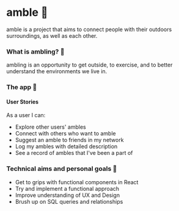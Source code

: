 # amble :seedling:

amble is a project that aims to connect people with their outdoors surroundings, as well as each other.

### What is ambling? :information_desk_person:

ambling is an opportunity to get outside, to exercise, and to better understand the environments we live in.

### The app :iphone:

#### User Stories
As a user I can:
- Explore other users' ambles
- Connect with others who want to amble
- Suggest an amble to friends in my network
- Log my ambles with detailed description
- See a record of ambles that I've been a part of


### Technical aims and personal goals :muscle:
- Get to grips with functional components in React
- Try and implement a functional approach
- Improve understanding of UX and Design
- Brush up on SQL queries and relationships

